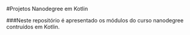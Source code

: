 #Projetos Nanodegree em Kotlin

###Neste repositório é apresentado os módulos do curso nanodegree contruídos em Kotlin.
